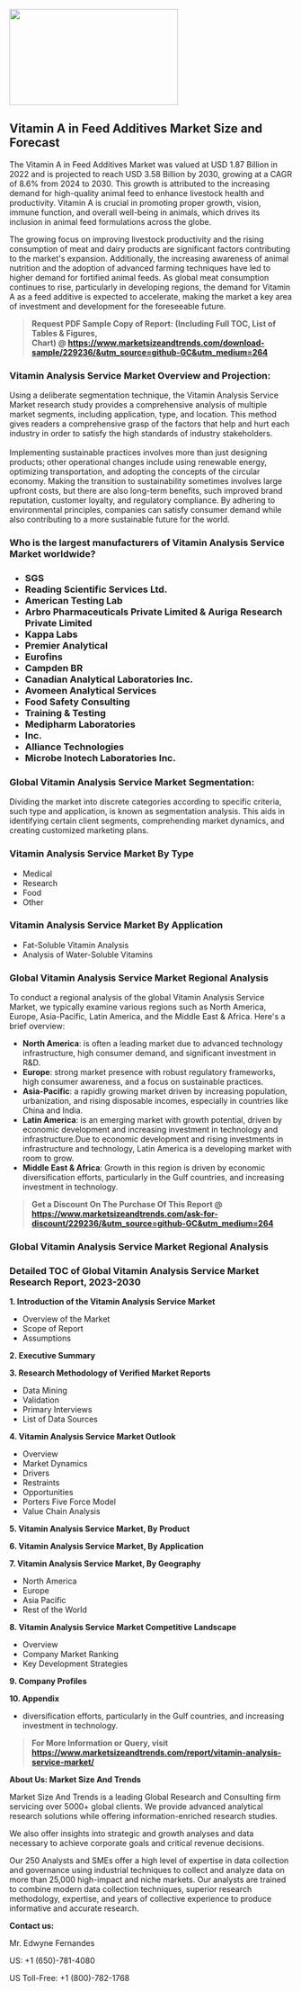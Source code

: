 <p><img class="alignnone size-medium wp-image-20088" src="https://ffe5etoiles.com/wp-content/uploads/2024/12/MST1-300x171.png" alt="" width="300" height="171" /></p><h2>Vitamin A in Feed Additives Market Size and Forecast</h2><p>The Vitamin A in Feed Additives Market was valued at USD 1.87 Billion in 2022 and is projected to reach USD 3.58 Billion by 2030, growing at a CAGR of 8.6% from 2024 to 2030. This growth is attributed to the increasing demand for high-quality animal feed to enhance livestock health and productivity. Vitamin A is crucial in promoting proper growth, vision, immune function, and overall well-being in animals, which drives its inclusion in animal feed formulations across the globe.</p><p>The growing focus on improving livestock productivity and the rising consumption of meat and dairy products are significant factors contributing to the market's expansion. Additionally, the increasing awareness of animal nutrition and the adoption of advanced farming techniques have led to higher demand for fortified animal feeds. As global meat consumption continues to rise, particularly in developing regions, the demand for Vitamin A as a feed additive is expected to accelerate, making the market a key area of investment and development for the foreseeable future.</p></p><blockquote id="" class=""><strong>Request PDF Sample Copy of Report: (Including Full TOC, List of Tables &amp; Figures, Chart)&nbsp;@&nbsp;<strong><a href="https://www.marketsizeandtrends.com/download-sample/229236/&utm_source=github-GC&utm_medium=264" target="_blank">https://www.marketsizeandtrends.com/download-sample/229236/&utm_source=github-GC&utm_medium=264</a></strong></strong></blockquote><h3 id="" class="">Vitamin Analysis Service Market&nbsp;Overview and Projection:</h3><p id="" class="">Using a deliberate segmentation technique, the Vitamin Analysis Service Market research study provides a comprehensive analysis of multiple market segments, including application, type, and location. This method gives readers a comprehensive grasp of the factors that help and hurt each industry in order to satisfy the high standards of industry stakeholders. <br /> <br />Implementing sustainable practices involves more than just designing products; other operational changes include using renewable energy, optimizing transportation, and adopting the concepts of the circular economy. Making the transition to sustainability sometimes involves large upfront costs, but there are also long-term benefits, such improved brand reputation, customer loyalty, and regulatory compliance. By adhering to environmental principles, companies can satisfy consumer demand while also contributing to a more sustainable future for the world.</p><h3 id="" class="">Who is the largest manufacturers of&nbsp;Vitamin Analysis Service Market worldwide?</h3><h3 class=""><p><ul><li>SGS </li><li> Reading Scientific Services Ltd. </li><li> American Testing Lab </li><li> Arbro Pharmaceuticals Private Limited & Auriga Research Private Limited </li><li> Kappa Labs </li><li> Premier Analytical </li><li> Eurofins </li><li> Campden BR </li><li> Canadian Analytical Laboratories Inc. </li><li> Avomeen Analytical Services </li><li> Food Safety Consulting </li><li> Training & Testing </li><li> Medipharm Laboratories </li><li> Inc. </li><li> Alliance Technologies </li><li> Microbe Inotech Laboratories Inc.</li></ul></p></h3><h3 id="" class="">Global&nbsp;Vitamin Analysis Service Market Segmentation:</h3><p id="" class="">Dividing the market into discrete categories according to specific criteria, such type and application, is known as segmentation analysis. This aids in identifying certain client segments, comprehending market dynamics, and creating customized marketing plans.</p><h3 id="" class="">Vitamin Analysis Service Market&nbsp;By Type</h3><p><p><ul><li>Medical</li><li> Research</li><li> Food</li><li> Other</p></li></ul></p></p><h3 id="" class="">Vitamin Analysis Service Market&nbsp;By Application</h3><p class=""><p><ul><li>Fat-Soluble Vitamin Analysis</li><li> Analysis of Water-Soluble Vitamins</li></ul></p></p><h3 id="" class="">Global Vitamin Analysis Service Market Regional Analysis</h3><p id="" class="">To conduct a regional analysis of the global Vitamin Analysis Service Market, we typically examine various regions such as North America, Europe, Asia-Pacific, Latin America, and the Middle East &amp; Africa. Here's a brief overview:</p><ul><li><strong>North America</strong>: is often a leading market due to advanced technology infrastructure, high consumer demand, and significant investment in R&amp;D.</li><li><strong>Europe</strong>: strong market presence with robust regulatory frameworks, high consumer awareness, and a focus on sustainable practices.</li><li><strong>Asia-Pacific</strong>: a rapidly growing market driven by increasing population, urbanization, and rising disposable incomes, especially in countries like China and India.</li><li><strong>Latin America</strong>: is an emerging market with growth potential, driven by economic development and increasing investment in technology and infrastructure.Due to economic development and rising investments in infrastructure and technology, Latin America is a developing market with room to grow.</li><li><strong>Middle East &amp; Africa</strong>: Growth in this region is driven by economic diversification efforts, particularly in the Gulf countries, and increasing investment in technology.</li></ul><blockquote id="" class=""><strong>Get a Discount On The Purchase Of This Report @ <strong><a href="https://www.marketsizeandtrends.com/ask-for-discount/229236/&utm_source=github-GC&utm_medium=264" target="_blank">https://www.marketsizeandtrends.com/ask-for-discount/229236/&utm_source=github-GC&utm_medium=264</a></strong></strong></blockquote><h3 id="" class="">Global Vitamin Analysis Service Market Regional Analysis</h3><h3 id="" class="">Detailed TOC of Global Vitamin Analysis Service Market Research Report, 2023-2030</h3><p id="" class=""><strong>1. Introduction of the Vitamin Analysis Service Market</strong></p><ul><li>Overview of the Market</li><li>Scope of Report</li><li>Assumptions</li></ul><p id="" class=""><strong>2. Executive Summary</strong></p><p id="" class=""><strong>3. Research Methodology of Verified Market Reports</strong></p><ul><li>Data Mining</li><li>Validation</li><li>Primary Interviews</li><li>List of Data Sources</li></ul><p id="" class=""><strong>4. Vitamin Analysis Service Market Outlook</strong></p><ul><li>Overview</li><li>Market Dynamics</li><li>Drivers</li><li>Restraints</li><li>Opportunities</li><li>Porters Five Force Model</li><li>Value Chain Analysis</li></ul><p id="" class=""><strong>5. Vitamin Analysis Service Market, By Product</strong></p><p id="" class=""><strong>6. Vitamin Analysis Service Market, By Application</strong></p><p id="" class=""><strong>7. Vitamin Analysis Service Market, By Geography</strong></p><ul><li>North America</li><li>Europe</li><li>Asia Pacific</li><li>Rest of the World</li></ul><p id="" class=""><strong>8. Vitamin Analysis Service Market Competitive Landscape</strong></p><ul><li>Overview</li><li>Company Market Ranking</li><li>Key Development Strategies</li></ul><p id="" class=""><strong>9. Company Profiles</strong></p><p id="" class=""><strong>10. Appendix</strong></p><ul><li>diversification efforts, particularly in the Gulf countries, and increasing investment in technology.</li></ul><blockquote id="" class=""><strong>For More Information or Query, visit <strong><strong><a href="https://www.marketsizeandtrends.com/report/vitamin-analysis-service-market/" target="_blank">https://www.marketsizeandtrends.com/report/vitamin-analysis-service-market/</a></strong></strong></strong></blockquote><p id="" class=""><strong>About Us: Market Size And Trends</strong></p><p id="" class="">Market Size And Trends is a leading Global Research and Consulting firm servicing over 5000+ global clients. We provide advanced analytical research solutions while offering information-enriched research studies.</p><p id="" class="">We also offer insights into strategic and growth analyses and data necessary to achieve corporate goals and critical revenue decisions.</p><p id="" class="">Our 250 Analysts and SMEs offer a high level of expertise in data collection and governance using industrial techniques to collect and analyze data on more than 25,000 high-impact and niche markets. Our analysts are trained to combine modern data collection techniques, superior research methodology, expertise, and years of collective experience to produce informative and accurate research.</p><p id="" class=""><strong>Contact us:</strong></p><p id="" class="">Mr. Edwyne Fernandes</p><p id="" class="">US: +1 (650)-781-4080</p><p id="" class="">US Toll-Free: +1 (800)-782-1768</p>

